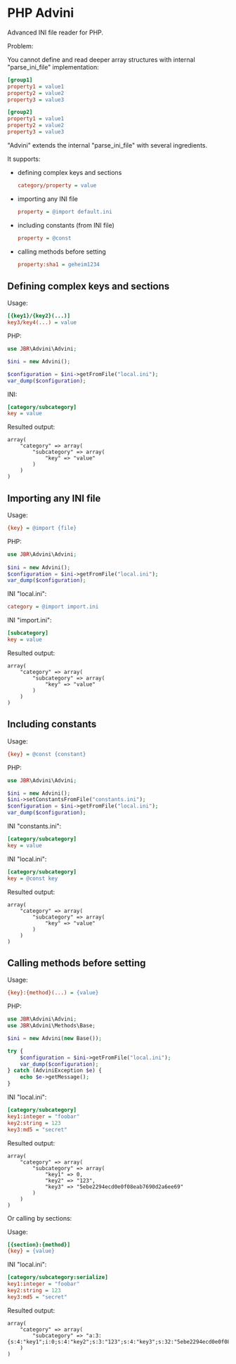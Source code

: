 PHP Advini
==========

Advanced INI file reader for PHP.

Problem:

You cannot define and read deeper array structures with internal "parse_ini_file" implementation:

```ini
[group1]
property1 = value1
property2 = value2
property3 = value3

[group2]
property1 = value1
property2 = value2
property3 = value3
```

"Advini" extends the internal "parse_ini_file" with several ingredients.

It supports:

- defining complex keys and sections
	```ini
	category/property = value
	```
- importing any INI file
	```ini
	property = @import default.ini
	```
- including constants (from INI file)
	```ini
	property = @const 
	```
- calling methods before setting
	```ini
	property:sha1 = geheim1234 
	```


Defining complex keys and sections
----------------------------------

Usage:
```ini
[{key1}/{key2}(...)]
key3/key4(...) = value
```

PHP:
```php
use JBR\Advini\Advini;

$ini = new Advini();

$configuration = $ini->getFromFile("local.ini");
var_dump($configuration);
```

INI:
```ini
[category/subcategory]
key = value
```

Resulted output:
```text
array(
    "category" => array(
        "subcategory" => array(
            "key" => "value"
        )
    )
)
```


Importing any INI file
----------------------

Usage:
```ini
{key} = @import {file}
```


PHP:
```php
use JBR\Advini\Advini;
 
$ini = new Advini();
$configuration = $ini->getFromFile("local.ini");
var_dump($configuration);
```

INI "local.ini":
```ini
category = @import import.ini
```

INI "import.ini":
```ini
[subcategory]
key = value
```

Resulted output:
```text
array(
    "category" => array(
        "subcategory" => array(
            "key" => "value"
        )
    )
)
```


Including constants
-------------------

Usage:
```ini
{key} = @const {constant}
```

PHP:
```php
use JBR\Advini\Advini;

$ini = new Advini();
$ini->setConstantsFromFile("constants.ini");
$configuration = $ini->getFromFile("local.ini");
var_dump($configuration);
```

INI "constants.ini":
```ini
[category/subcategory]
key = value
```

INI "local.ini":
```ini
[category/subcategory]
key = @const key
```

Resulted output:
```text
array(
    "category" => array(
        "subcategory" => array(
            "key" => "value"
        )
    )
)
```

Calling methods before setting
------------------------------

Usage:
```ini
{key}:{method}(...) = {value}
```


PHP:
```php
use JBR\Advini\Advini;
use JBR\Advini\Methods\Base;

$ini = new Advini(new Base());

try {
    $configuration = $ini->getFromFile("local.ini");
    var_dump($configuration);
} catch (AdviniException $e) {
    echo $e->getMessage();
}
```

INI "local.ini":
```ini
[category/subcategory]
key1:integer = "foobar"
key2:string = 123
key3:md5 = "secret"
```

Resulted output:
```text
array(
    "category" => array(
        "subcategory" => array(
            "key1" => 0,
            "key2" => "123",
            "key3" => "5ebe2294ecd0e0f08eab7690d2a6ee69"
        )
    )
)
```

Or calling by sections:

Usage:
```ini
[{section}:{method}]
{key} = {value}
```

INI "local.ini":
```ini
[category/subcategory:serialize]
key1:integer = "foobar"
key2:string = 123
key3:md5 = "secret"
```

Resulted output:
```text
array(
    "category" => array(
        "subcategory" => "a:3:{s:4:"key1";i:0;s:4:"key2";s:3:"123";s:4:"key3";s:32:"5ebe2294ecd0e0f08eab7690d2a6ee69";}"
    )
)
```
